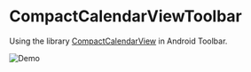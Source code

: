 # CompactCalendarViewToolbar
Using the library [CompactCalendarView](https://github.com/SundeepK/CompactCalendarView) in Android Toolbar.

![Demo](https://github.com/kleisauke/CompactCalendarViewToolbar/blob/master/images/compact-calendar-toolbar-demo.gif)
